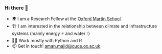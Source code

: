 ### Hi there 👋

- 🌍 I am a Research Fellow at the [Oxford Martin School](https://www.oxfordmartin.ox.ac.uk/people/aman-majid/)
- 🏗️ I am interested in the relationship between climate and infrastructure systems (mainly energy ⚡ and water 💧)
- 👨‍💻️ Work mostly with Python and R
- 📫 Get in touch! aman.majid@ouce.ox.ac.uk

<!--
**amanmajid/amanmajid** is a ✨ _special_ ✨ repository because its `README.md` (this file) appears on your GitHub profile.

Here are some ideas to get you started:

- 🔭 I’m currently working on ...
- 🌱 I’m currently learning ...
- 👯 I’m looking to collaborate on ...
- 🤔 I’m looking for help with ...
- 💬 Ask me about ...
- 📫 How to reach me: ...
- 😄 Pronouns: ...
- ⚡ Fun fact: ...
-->

